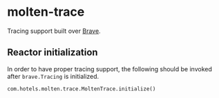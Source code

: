 # molten-trace

Tracing support built over [Brave](https://github.com/openzipkin/brave).

## Reactor initialization
In order to have proper tracing support, the following should be invoked after `brave.Tracing` is initialized. 

```
com.hotels.molten.trace.MoltenTrace.initialize()
```
